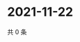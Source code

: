 # 2021-11-22

共 0 条

<!-- BEGIN WEIBO -->
<!-- 最后更新时间 Mon Nov 22 2021 07:00:47 GMT+0800 (China Standard Time) -->

<!-- END WEIBO -->
